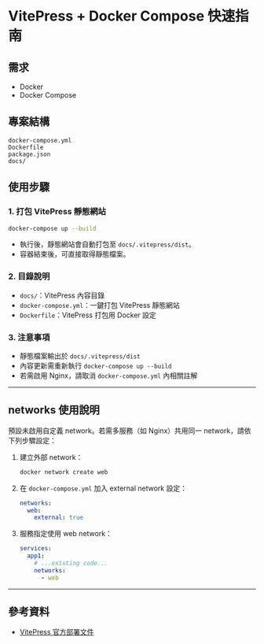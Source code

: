 # VitePress + Docker Compose 快速指南

## 需求
- Docker
- Docker Compose

## 專案結構
```
docker-compose.yml
Dockerfile
package.json
docs/
```

## 使用步驟

### 1. 打包 VitePress 靜態網站

```sh
docker-compose up --build
```
- 執行後，靜態網站會自動打包至 `docs/.vitepress/dist`。
- 容器結束後，可直接取得靜態檔案。

### 2. 目錄說明
- `docs/`：VitePress 內容目錄
- `docker-compose.yml`：一鍵打包 VitePress 靜態網站
- `Dockerfile`：VitePress 打包用 Docker 設定

### 3. 注意事項
- 靜態檔案輸出於 `docs/.vitepress/dist`
- 內容更新需重新執行 `docker-compose up --build`
- 若需啟用 Nginx，請取消 `docker-compose.yml` 內相關註解

---

## networks 使用說明

預設未啟用自定義 network。若需多服務（如 Nginx）共用同一 network，請依下列步驟設定：

1. 建立外部 network：
   ```sh
   docker network create web
   ```
2. 在 `docker-compose.yml` 加入 external network 設定：
   ```yaml
   networks:
     web:
       external: true
   ```
3. 服務指定使用 web network：
   ```yaml
   services:
     app1:
       # ...existing code...
       networks:
         - web
   ```

---

## 參考資料

- [VitePress 官方部署文件](https://vitepress.dev/guide/deploy)
